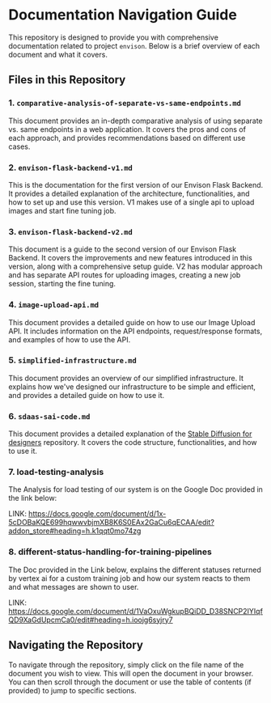 # Documentation Navigation Guide

This repository is designed to provide you with comprehensive documentation related to project `envison`. Below is a brief overview of each document and what it covers.

## Files in this Repository

### 1. `comparative-analysis-of-separate-vs-same-endpoints.md`
This document provides an in-depth comparative analysis of using separate vs. same endpoints in a web application. It covers the pros and cons of each approach, and provides recommendations based on different use cases.

### 2. `envison-flask-backend-v1.md`
This is the documentation for the first version of our Envison Flask Backend. It provides a detailed explanation of the architecture, functionalities, and how to set up and use this version. V1 makes use of a single api to upload images and start fine tuning job.

### 3. `envison-flask-backend-v2.md`
This document is a guide to the second version of our Envison Flask Backend. It covers the improvements and new features introduced in this version, along with a comprehensive setup guide. V2 has modular approach and has separate API routes for uploading images, creating a new job session, starting the fine tuning.

### 4. `image-upload-api.md`
This document provides a detailed guide on how to use our Image Upload API. It includes information on the API endpoints, request/response formats, and examples of how to use the API.

### 5. `simplified-infrastructure.md`
This document provides an overview of our simplified infrastructure. It explains how we've designed our infrastructure to be simple and efficient, and provides a detailed guide on how to use it.

### 6. `sdaas-sai-code.md`
This document provides a detailed explanation of the [Stable Diffusion for designers](https://github.com/couchrishi/sd-for-designers) repository. It covers the code structure, functionalities, and how to use it.

### 7. load-testing-analysis
The Analysis for load testing of our system is on the Google Doc provided in the link below:

LINK: https://docs.google.com/document/d/1x-5cDOBaKQE699hqwwvbjmXB8K6S0EAx2GaCu6qECAA/edit?addon_store#heading=h.k1qqt0mo74zg 


### 8. different-status-handling-for-training-pipelines
The Doc provided in the Link below, explains the different statuses returned by vertex ai for a custom training job and  how our system reacts to them and what messages are shown to user.

LINK: https://docs.google.com/document/d/1VaOxuWgkupBQiDD_D38SNCP2IYIqfQD9XaGdUpcmCa0/edit#heading=h.ioojg6syjry7



## Navigating the Repository

To navigate through the repository, simply click on the file name of the document you wish to view. This will open the document in your browser. You can then scroll through the document or use the table of contents (if provided) to jump to specific sections.